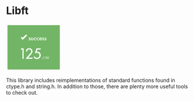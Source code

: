 # Libft
<img src="https://github.com/nikunicke/42/blob/master/libft/resources/lbft_result.png?raw=true" width="150">

This library includes reimplementations of standard functions found in ctype.h and string.h. In addition to those, there are plenty more useful tools to check out.